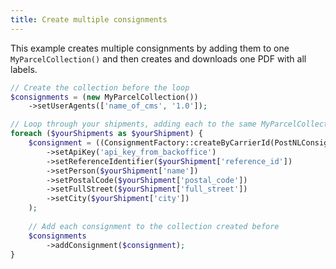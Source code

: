 ```yaml
---
title: Create multiple consignments
---
```


This example creates multiple consignments by adding them to
one `MyParcelCollection()` and then creates and downloads one PDF with all
labels.

```php
// Create the collection before the loop
$consignments = (new MyParcelCollection())
    ->setUserAgents(['name_of_cms', '1.0']); 

// Loop through your shipments, adding each to the same MyParcelCollection
foreach ($yourShipments as $yourShipment) {
    $consignment = ((ConsignmentFactory::createByCarrierId(PostNLConsignment::CARRIER_ID))
        ->setApiKey('api_key_from_backoffice')
        ->setReferenceIdentifier($yourShipment['reference_id'])
        ->setPerson($yourShipment['name'])
        ->setPostalCode($yourShipment['postal_code'])
        ->setFullStreet($yourShipment['full_street']) 
        ->setCity($yourShipment['city'])
    );
        
    // Add each consignment to the collection created before
    $consignments
        ->addConsignment($consignment);
}
```
